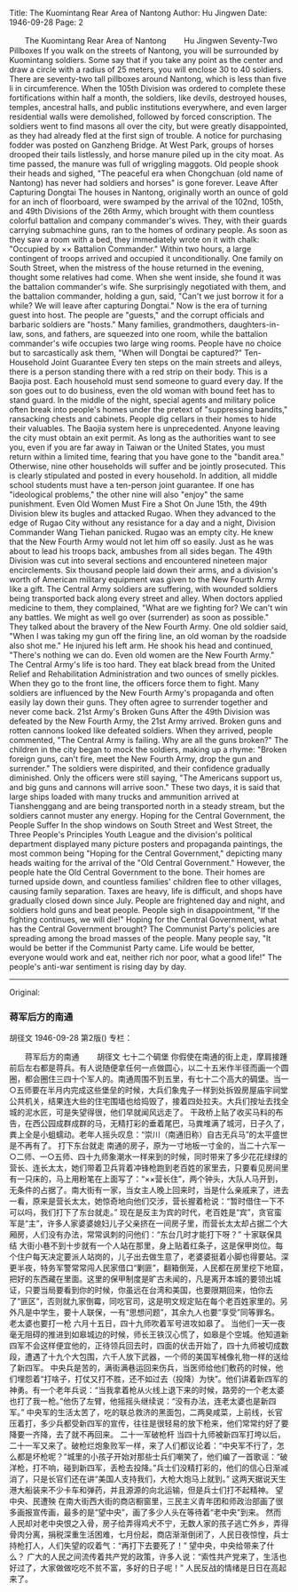 Title: The Kuomintang Rear Area of Nantong
Author: Hu Jingwen
Date: 1946-09-28
Page: 2

　　The Kuomintang Rear Area of Nantong
　　Hu Jingwen
            Seventy-Two Pillboxes
    If you walk on the streets of Nantong, you will be surrounded by Kuomintang soldiers. Some say that if you take any point as the center and draw a circle with a radius of 25 meters, you will enclose 30 to 40 soldiers. There are seventy-two tall pillboxes around Nantong, which is less than five li in circumference. When the 105th Division was ordered to complete these fortifications within half a month, the soldiers, like devils, destroyed houses, temples, ancestral halls, and public institutions everywhere, and even larger residential walls were demolished, followed by forced conscription. The soldiers went to find masons all over the city, but were greatly disappointed, as they had already fled at the first sign of trouble.
    A notice for purchasing fodder was posted on Ganzheng Bridge. At West Park, groups of horses drooped their tails listlessly, and horse manure piled up in the city moat. As time passed, the manure was full of wriggling maggots. Old people shook their heads and sighed, "The peaceful era when Chongchuan (old name of Nantong) has never had soldiers and horses" is gone forever.
            Leave After Capturing Dongtai
    The houses in Nantong, originally worth an ounce of gold for an inch of floorboard, were swamped by the arrival of the 102nd, 105th, and 49th Divisions of the 26th Army, which brought with them countless colorful battalion and company commander's wives. They, with their guards carrying submachine guns, ran to the homes of ordinary people. As soon as they saw a room with a bed, they immediately wrote on it with chalk: "Occupied by ×× Battalion Commander." Within two hours, a large contingent of troops arrived and occupied it unconditionally. One family on South Street, when the mistress of the house returned in the evening, thought some relatives had come. When she went inside, she found it was the battalion commander's wife. She surprisingly negotiated with them, and the battalion commander, holding a gun, said, "Can't we just borrow it for a while? We will leave after capturing Dongtai."
    Now is the era of turning guest into host. The people are "guests," and the corrupt officials and barbaric soldiers are "hosts." Many families, grandmothers, daughters-in-law, sons, and fathers, are squeezed into one room, while the battalion commander's wife occupies two large wing rooms. People have no choice but to sarcastically ask them, "When will Dongtai be captured?"
            Ten-Household Joint Guarantee
    Every ten steps on the main streets and alleys, there is a person standing there with a red strip on their body. This is a Baojia post. Each household must send someone to guard every day. If the son goes out to do business, even the old woman with bound feet has to stand guard. In the middle of the night, special agents and military police often break into people's homes under the pretext of "suppressing bandits," ransacking chests and cabinets. People dig cellars in their homes to hide their valuables. The Baojia system here is unprecedented. Anyone leaving the city must obtain an exit permit. As long as the authorities want to see you, even if you are far away in Taiwan or the United States, you must return within a limited time, fearing that you have gone to the "bandit area." Otherwise, nine other households will suffer and be jointly prosecuted. This is clearly stipulated and posted in every household. In addition, all middle school students must have a ten-person joint guarantee. If one has "ideological problems," the other nine will also "enjoy" the same punishment.
            Even Old Women Must Fire a Shot
    On June 15th, the 49th Division blew its bugles and attacked Rugao.
    When they advanced to the edge of Rugao City without any resistance for a day and a night, Division Commander Wang Tiehan panicked. Rugao was an empty city. He knew that the New Fourth Army would not let him off so easily. Just as he was about to lead his troops back, ambushes from all sides began. The 49th Division was cut into several sections and encountered nineteen major encirclements. Six thousand people laid down their arms, and a division's worth of American military equipment was given to the New Fourth Army like a gift.
    The Central Army soldiers are suffering, with wounded soldiers being transported back along every street and alley. When doctors applied medicine to them, they complained, "What are we fighting for? We can't win any battles. We might as well go over (surrender) as soon as possible." They talked about the bravery of the New Fourth Army. One old soldier said, "When I was taking my gun off the firing line, an old woman by the roadside also shot me." He injured his left arm. He shook his head and continued, "There's nothing we can do. Even old women are the New Fourth Army."
    The Central Army's life is too hard. They eat black bread from the United Relief and Rehabilitation Administration and two ounces of smelly pickles. When they go to the front line, the officers force them to fight. Many soldiers are influenced by the New Fourth Army's propaganda and often easily lay down their guns. They often agree to surrender together and never come back.
            21st Army's Broken Guns
    After the 49th Division was defeated by the New Fourth Army, the 21st Army arrived. Broken guns and rotten cannons looked like defeated soldiers. When they arrived, people commented, "The Central Army is failing. Why are all the guns broken?" The children in the city began to mock the soldiers, making up a rhyme: "Broken foreign guns, can't fire, meet the New Fourth Army, drop the gun and surrender." The soldiers were dispirited, and their confidence gradually diminished. Only the officers were still saying, "The Americans support us, and big guns and cannons will arrive soon."
    These two days, it is said that large ships loaded with many trucks and ammunition arrived at Tianshenggang and are being transported north in a steady stream, but the soldiers cannot muster any energy.
            Hoping for the Central Government, the People Suffer
    In the shop windows on South Street and West Street, the Three People's Principles Youth League and the division's political department displayed many picture posters and propaganda paintings, the most common being "Hoping for the Central Government," depicting many heads waiting for the arrival of the "Old Central Government."
    However, the people hate the Old Central Government to the bone. Their homes are turned upside down, and countless families' children flee to other villages, causing family separation. Taxes are heavy, life is difficult, and shops have gradually closed down since July. People are frightened day and night, and soldiers hold guns and beat people. People sigh in disappointment, "If the fighting continues, we will die!"
    Hoping for the Central Government, what has the Central Government brought?
    The Communist Party's policies are spreading among the broad masses of the people. Many people say, "It would be better if the Communist Party came. Life would be better, everyone would work and eat, neither rich nor poor, what a good life!"
    The people's anti-war sentiment is rising day by day.



<hr /> 

Original: 


### 蒋军后方的南通
胡径文
1946-09-28
第2版()
专栏：

　　蒋军后方的南通
　　胡径文
            七十二个碉堡
    你假使在南通的街上走，摩肩接踵前后左右都是蒋兵。有人说随便拿任何一点做圆心，以二十五米作半径而画一个圆圈，都会圈住三四十个军人的。南通周围不到五里，有七十二个高大的碉堡。当一○五师要在半月内完成这些堡垒的时候，大兵们象鬼子一样到处拆毁房屋庙宇祠堂公共机关，结果连大些的住宅围墙也给捣毁了，接着四处拉夫。大兵们按址去找全城的泥水匠，可是失望得很，他们早就闻风远走了。
    干政桥上贴了收买马料的布告，在西公园成群成群的马，无精打彩的垂着尾巴，马粪堆满了城河，日子久了，粪上全是小蛆蠕动。老年人摇头叹息：“崇川（南通旧称）自古无兵马”的太平盛世是不再有了。
            打下东台就走
    南通的房子，原为一寸地板一寸金的，当二十六军一○二师、一○五师、四十九师象潮水一样来到的时候，同时带来了多少花花绿绿的营长、连长太太，她们带着卫兵背着冲锋枪跑到老百姓的家里去，只要看见房间里有一只床的，马上用粉笔在上面写了：“××营长住”，两个钟头，大队人马开到，无条件的占据了。南大街有一家，当女主人晚上回来时，当是什么亲戚来了，进去一看，原来是营长太太，她惊奇地向他们交涉，营长握着枪说：“暂时借住一下不可以吗，我们打下了东台就走。”
    现在是反主为宾的时代，老百姓是“宾”，贪官蛮军是“主”，许多人家婆婆媳妇儿子父亲挤在一间房子里，而营长太太却占据二个大厢房，人们没有办法，常常讽刺的问他们：“东台几时才能打下呀？”
            十家联保具结
    大街小巷不到十步就有一个人站在那里，身上贴着红条子，这是保甲岗位。每个住户每天决定要派人站岗的，儿子出去做生意了，老婆婆挺着小脚也得要站。深更半夜，特务军警常常闯人民家借口“剿匪”，翻箱倒笼，人民都在房里挖下地窟，把好的东西藏在里面。这里的保甲制度是旷古未闻的，凡是离开本城的要领出城证，只要当局要看到你的时候，你虽远在台湾和美国，也要限期回来，怕你去了“匪区”，否则就九家倒霉，同吃官司，这是明文规定贴在每个老百姓家里的。另外凡是中学生，要十人联保，一有“思想问题”，其余九人也要“享受”同等罪名。
            老太婆也要打一枪
    六月十五日，四十九师吹着军号进攻如皋了。
    当他们一天一夜毫无阻碍的推进到如皋城边的时候，师长王铁汉心慌了，如皋是个空城。他知道新四军不会这样便宜他的，正待领兵回去时，四面的伏击开始了，四十九师被切成数段，遭遇了十九个大包围，六千人放下武器，一个师的美国军械像礼物一样的送给了新四军。
    中央兵是苦的，满街满巷运回来伤兵，当医师给他们敷药的时候，他们埋怨着“打啥子，打仗又打不胜，还不如过去（投降）为快”。他们讲着新四军的神勇。有一个老年兵说：“当我拿着枪从火线上退下来的时候，路旁的一个老太婆也打了我一枪。”他伤了左臂，他摇摇头继续说：“没有办法，连老太婆也是新四军。”
    中央军的生活太苦了，吃的联总救济的黑面包，二两臭咸菜，上前线，长官压着打，多少兵都受新四军的宣传，往往是很轻易的放下枪来，他们常常约好了要降要一齐降，去了就不再回来。
            二十一军破枪杆
    当四十九师被新四军打垮以后，二十一军又来了。破枪烂炮象败军一样，来了人们都议论着：“中央军不行了，怎么都是坏枪呢？”城里的小孩子开始对那些士兵们嘲笑了，他们编了一首歌谣：“破洋枪，打不响，碰到新四军，丢枪去投降。”兵士们没精打彩的，他们的信心日渐减消了，只是长官们还在讲“美国人支持我们，大枪大炮马上就到。”
    这两天据说天生港大船装来不少卡车和弹药，并且源源的向北运输，但是兵士们打不起精神。
            望中央、民遭殃
    在南大街西大街的商店橱窗里，三民主义青年团和师政治部画了很多画报宣传画，最多的是“望中央”，画了多少人头在等待着“老中央”到来。
    然而人民却对老中央恨之入骨，房子给弄得鸡犬不宁，无数人家的孩子逃亡外乡，弄得骨肉分离，捐税深重生活困难，七月份起，商店渐渐倒闭了，人民日夜惊惶，兵士持枪打人，人们失望的叹着气：“再打下去要死了！”
    望中央，中央给带来了什么？
    广大的人民之间流传着共产党的政策，许多人说：“索性共产党来了，生活也好过了，大家做做吃吃不贫不富，多好的日子呢！”
    人民反战的情绪是日日在高起来了。
